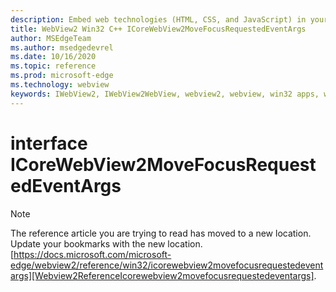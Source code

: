 ```yaml
---
description: Embed web technologies (HTML, CSS, and JavaScript) in your native applications with the Microsoft Edge WebView2 control
title: WebView2 Win32 C++ ICoreWebView2MoveFocusRequestedEventArgs
author: MSEdgeTeam
ms.author: msedgedevrel
ms.date: 10/16/2020
ms.topic: reference
ms.prod: microsoft-edge
ms.technology: webview
keywords: IWebView2, IWebView2WebView, webview2, webview, win32 apps, win32, edge, ICoreWebView2, ICoreWebView2Controller, browser control, edge html, ICoreWebView2MoveFocusRequestedEventArgs
---
```


# interface ICoreWebView2MoveFocusRequestedEventArgs 

> [!NOTE]
> The reference article you are trying to read has moved to a new location.  
> Update your bookmarks with the new location.  
> [https://docs.microsoft.com/microsoft-edge/webview2/reference/win32/icorewebview2movefocusrequestedeventargs][Webview2ReferenceIcorewebview2movefocusrequestedeventargs].  

[Webview2ReferenceIcorewebview2movefocusrequestedeventargs]: /microsoft-edge/webview2/reference/win32/icorewebview2movefocusrequestedeventargs "interface ICoreWebView2MoveFocusRequestedEventArgs | Microsoft Docs"
